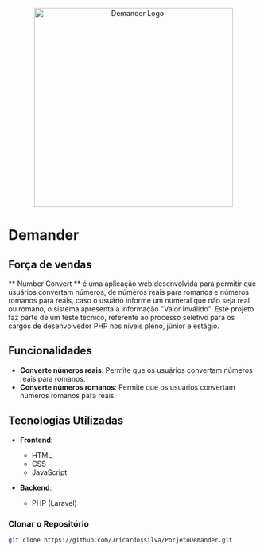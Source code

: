 <p align="center"><a href="https://demander.com.br" target="_blank"><img src="https://raw.githubusercontent.com/laravel/art/master/logo-lockup/5%20SVG/2%20CMYK/1%20Full%20Color/laravel-logolockup-cmyk-red.svg" width="400" alt="Demander Logo"></a></p>

# Demander
## Força de vendas ##

** Number Convert ** é uma aplicação web desenvolvida para permitir que usuários convertam números, de números reais para romanos e números romanos para reais, caso o usuário informe um numeral que não seja real ou romano, o sistema apresenta a informação "Valor Inválido".
Este projeto faz parte de um teste técnico, referente ao processo seletivo para os cargos de desenvolvedor PHP nos níveis pleno, júnior e estágio.

## Funcionalidades

- **Converte números reais**: Permite que os usuários convertam números reais para romanos.
- **Converte números romanos**: Permite que os usuários convertam números romanos para reais.

## Tecnologias Utilizadas

- **Frontend**:
  - HTML
  - CSS
  - JavaScript

- **Backend**:
  - PHP (Laravel)

### Clonar o Repositório

```bash
git clone https://github.com/Jricardossilva/PorjetoDemander.git

